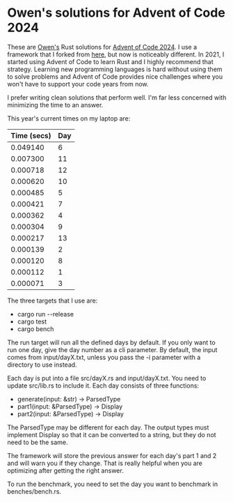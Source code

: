 # Owen's solutions for Advent of Code 2024

These are [Owen's](https://fosstodon.org/@omalley) Rust solutions for
[Advent of Code 2024](https://adventofcode.com/2024/). I use a
framework that I forked from
[here](https://gitlab.com/mbryant/aoc-2021/), but now is noticeably
different. In 2021, I started using Advent of Code to learn Rust and I
highly recommend that strategy. Learning new programming languages is
hard without using them to solve problems and Advent of Code provides
nice challenges where you won't have to support your code years from
now.

I prefer writing clean solutions that perform well. I'm far less concerned
with minimizing the time to an answer.

This year's current times on my laptop are:

| Time (secs) | Day |
| ----------- | --- |
|   0.049140 |    6 |
|   0.007300 |   11 |
|   0.000718 |   12 |
|   0.000620 |   10 |
|   0.000485 |    5 |
|   0.000421 |    7 |
|   0.000362 |    4 |
|   0.000304 |    9 |
|   0.000217 |   13 |
|   0.000139 |    2 |
|   0.000120 |    8 |
|   0.000112 |    1 |
|   0.000071 |    3 |
  
The three targets that I use are:
* cargo run --release
* cargo test
* cargo bench

The run target will run all the defined days by default. If you
only want to run one day, give the day number as a cli parameter. By
default, the input comes from input/dayX.txt, unless you pass the -i
parameter with a directory to use instead.

Each day is put into a file src/dayX.rs and input/dayX.txt. You need
to update src/lib.rs to include it. Each day consists of three functions:

* generate(input: &str) -> ParsedType
* part1(input: &ParsedType) -> Display
* part2(input: &ParsedType) -> Display

The ParsedType may be different for each day. The output types must
implement Display so that it can be converted to a string, but they do
not need to be the same.

The framework will store the previous answer for each day's part 1 and
2 and will warn you if they change. That is really helpful when you
are optimizing after getting the right answer.

To run the benchmark, you need to set the day you want to benchmark in
benches/bench.rs.
